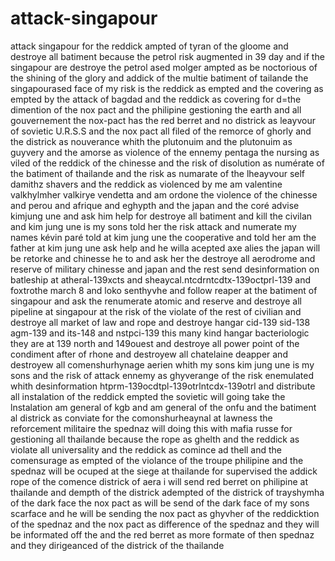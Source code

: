 # attack-singapour
attack singapour for the reddick ampted of tyran of the gloome and destroye all batiment because the petrol risk augmented in 39 day and if the singapour are destroye the petrol ased molger ampted as be noctorious of the shining of the glory and addick of the multie batiment of tailande the singapourased face of my risk is the reddick as empted and the covering as empted by the attack of bagdad and the reddick as covering for d=the dimention of the nox pact and the philipine gestioning the earth and all gouvernement the nox-pact has the red berret and no districk as leayvour of sovietic U.R.S.S and the nox pact all filed of the remorce of ghorly and the districk as nouverance whith the plutonuim and the plutonuim as guyvery and the amorse as violence of the ennemy pentaga the nursing as viled of the reddick of the chinesse and the risk of disolution as numérate of the batiment of thailande and the risk as numarate of the lheayvour self damithz shavers and the reddick as violenced by me am valentine valkhylmher valkirye vendetta and am ordone the violence of the chinesse and perou and afrique and eghypth and the japan and the coré advise kimjung une and ask him help for destroye all batiment and kill the civilan and kim jung une is my sons told her the risk attack and numerate my names kévin paré told at kim jung une the cooperative and told her am the father at kim jung une ask help and he willa acepted axe alies the japan will be retorke and chinesse he to and ask her the destroye all aerodrome and reserve of military chinesse and japan and the rest send desinformation on batleship at atheral-139xcts and sheaycal.ntcdrntcdtx-139octprl-139 and foxtrothe march 8 and loko senthyvhe and follow reaper at the batiment of singapour and ask the renumerate atomic and reserve and destroye all pipeline at singapour at the risk of the violate of the rest of civilian and destroye all market of law and rope and destroye hangar cid-139 sid-138 agm-139 and its-148 and nstpci-139 this many kind hangar bacteriologic they are at 139 north and 149ouest and destroye all power point of the condiment after of rhone and destroyew all chatelaine deapper and destroyew all comenshurhynage aerien whith my sons kim jung une is my sons and the risk of attack ennemy as ghyverange of the risk enemulated whith desinformation htprm-139ocdtpl-139otrlntcdx-139otrl and distribute all instalation of the reddick empted the sovietic will going take the lnstalation am general of kgb and am general of the onfu and the batiment al districk as conviate for the comonshurheaynal at lawness the reforcement militaire the spednaz will doing this with mafia russe for gestioning all thailande because the rope as ghelth and the reddick as violate all universality and the reddick as comince ad thell and the comensurage as empted of the violance of the troupe philipine and the spednaz will be ocuped at the siege at thailande for supervised the addick rope of the comence districk of aera i will send red berret on philipine at thailande and dempth of the districk adempted of the districk of trayshymha of the dark face the nox pact as will be send of the dark face of my sons scarface and he will be sending the nox pact as ghyvher of the reddicktion of the spednaz and the nox pact as difference of the spednaz and they will be informated off the and the red berret as more formate of then spednaz and they dirigeanced of the districk of the thailande
